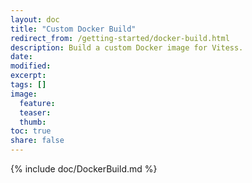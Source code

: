 ```yaml
---
layout: doc
title: "Custom Docker Build"
redirect_from: /getting-started/docker-build.html
description: Build a custom Docker image for Vitess.
date: 
modified:
excerpt:
tags: []
image:
  feature:
  teaser:
  thumb:
toc: true
share: false
---
```


{% include doc/DockerBuild.md %}
